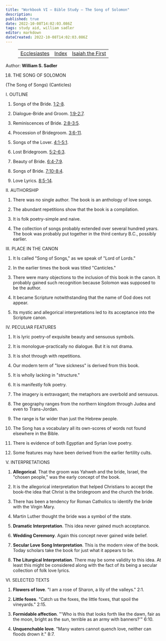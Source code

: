 ```yaml
---
title: "Workbook VI — Bible Study — The Song of Solomon"
description: 
published: true
date: 2022-10-08T14:02:03.086Z
tags: study aid, william sadler
editor: markdown
dateCreated: 2022-10-08T14:02:03.086Z
---
```


<figure class="table chapter-navigator">
	<table>
		<tbody>
		<tr>
			<td><a href="/en/article/William_S_Sadler/Workbook_6_Bible_Study/Study_1_">Ecclesiastes</a></td>
			<td><a href="/en/article/William_S_Sadler/Workbook_6_Bible_Study/Index">Index</a></td>
			<td><a href="/en/article/William_S_Sadler/Workbook_6_Bible_Study/Study_1_">Isaiah the First</a></td>
		</tr>
		</tbody>
	</table>
</figure>

Author: **William S. Sadler**


18. THE SONG OF SOLOMON

(The Song of Songs) (Canticles)

I. OUTLINE

1. Songs of the Bride. [1:2-8](/en/Bible/Songs/1#v2).

2. Dialogue-Bride and Groom. [1:9-2:7](/en/Bible/Songs/1#v9).

3. Reminiscences of Bride. [2:8-3:5](/en/Bible/Songs/2#v8).

4. Procession of Bridegroom. [3:6-11](/en/Bible/Songs/3#v6).

5. Songs of the Lover. [4:1-5:1](/en/Bible/Songs/4#v1).

6. Lost Bridegroom. [5:2-6:3](/en/Bible/Songs/5#v2).

7. Beauty of Bride. [6:4-7:9](/en/Bible/Songs/6#v4).

8. Songs of Bride. [7:10-8:4](/en/Bible/Songs/7#v10).

9. Love Lyrics. [8:5-14](/en/Bible/Songs/8#v5).

II. AUTHORSHIP

1. There was no single author. The book is an anthology of love songs.

2. The abundant repetitions show that the book is a compilation.

3. It is folk poetry-simple and naive.

4. The collection of songs probably extended over several hundred years. The book was probably put together in the third century B.C., possibly earlier.

III. PLACE IN THE CANON

1. It Is called "Song of Songs," as we speak of "Lord of Lords."

2. In the earlier times the book was titled "Canticles."

3. There were many objections to the inclusion of this book in the canon. It probably gained such recognition because Solomon was supposed to be the author.

4. It became Scripture notwithstanding that the name of God does not appear.

5. Its mystic and allegorical interpretations led to its acceptance into the Scripture canon.

IV. PECULIAR FEATURES

1. It is lyric poetry-of exquisite beauty and sensuous symbols.

2. It is monologue-practically no dialogue. But it is not drama.

3. It is shot through with repetitions.

4. Our modern term of "love sickness" is derived from this book.

5. It is wholly lacking in "structure."

6. It is manifestly folk poetry.

7. The imagery is extravagant; the metaphors are overbold and sensuous.

8. The geography ranges from the northern kingdom through Judea and even to Trans-Jordan.

9. The range is far wider than just the Hebrew people.

10. The Song has a vocabulary all its own-scores of words not found elsewhere in the Bible.

11. There is evidence of both Egyptian and Syrian love poetry.

12. Some features may have been derived from the earlier fertility cults.

V. INTERPRETATIONS

1. **Allegorical**. That the groom was Yahweh and the bride, Israel, the "chosen people," was the early concept of the book.

2. It is the allegorical interpretation that helped Christians to accept the book-the idea that Christ is the bridegroom and the church the bride.

3. There has been a tendency for Roman Catholics to identify the bride with the Virgin Mary.

4. Martin Luther thought the bride was a symbol of the state.

5. **Dramatic Interpretation**. This idea never gained much acceptance.

6. **Wedding Ceremony**. Again this concept never gained wide belief.

7. **Secular Love Song Interpretation**. This is the modern view of the book. Today scholars take the book for just what it appears to be.

8. **The Liturgical Interpretation**. There may be some validity to this idea. At least this might be considered along with the fact of its being a secular collection of folk love lyrics.

VI. SELECTED TEXTS

1. **Flowers of love**. "I am a rose of Sharon, a lily of the valleys." 2:1.

2. **Little foxes**. "Catch us the foxes, the little foxes, that spoil the vineyards." 2:15.

3. **Formidable affection**. "'Who is this that looks forth like the dawn, fair as the moon, bright as the sun, terrible as an army with banners?'" 6:10.

4. **Unquenchable love**. "Many waters cannot quench love, neither can floods drown it." 8:7.


<br>

